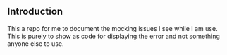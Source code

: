 ## Introduction

This a repo for me to document the mocking issues I see while I am use.
This is purely to show as code for displaying the error and not something anyone else to use.
